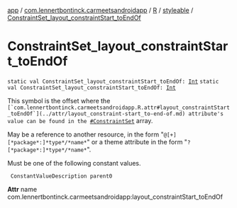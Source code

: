 [app](../../../index.md) / [com.lennertbontinck.carmeetsandroidapp](../../index.md) / [R](../index.md) / [styleable](index.md) / [ConstraintSet_layout_constraintStart_toEndOf](./-constraint-set_layout_constraint-start_to-end-of.md)

# ConstraintSet_layout_constraintStart_toEndOf

`static val ConstraintSet_layout_constraintStart_toEndOf: `[`Int`](https://kotlinlang.org/api/latest/jvm/stdlib/kotlin/-int/index.html)
`static val ConstraintSet_layout_constraintStart_toEndOf: `[`Int`](https://kotlinlang.org/api/latest/jvm/stdlib/kotlin/-int/index.html)

This symbol is the offset where the ``[`com.lennertbontinck.carmeetsandroidapp.R.attr#layout_constraintStart_toEndOf`](../attr/layout_constraint-start_to-end-of.md) attribute's value can be found in the ``[`#ConstraintSet`](-constraint-set.md) array.

May be a reference to another resource, in the form "`@[+][*package*:]*type*/*name*`" or a theme attribute in the form "`?[*package*:]*type*/*name*`".

Must be one of the following constant values.

     ConstantValueDescription parent0

**Attr**
name com.lennertbontinck.carmeetsandroidapp:layout_constraintStart_toEndOf

